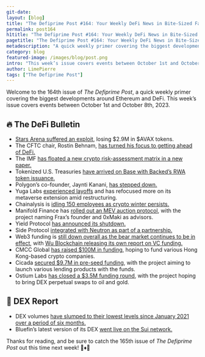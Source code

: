 ```yaml
---
git-date:
layout: [blog]
title: "The Defiprime Post #164: Your Weekly DeFi News in Bite-Sized Fashion"
permalink: post164
h1title: "The Defiprime Post #164: Your Weekly DeFi News in Bite-Sized Fashion"
pagetitle: "The Defiprime Post #164: Your Weekly DeFi News in Bite-Sized Fashion"
metadescription: "A quick weekly primer covering the biggest developments around Ethereum and DeFi. This week’s issue covers events between October 1st and October 8th, 2023"
category: blog
featured-image: /images/blog/post.png
intro: "This week’s issue covers events between October 1st and October 8th, 2023"
author: LimePierre
tags: ["The Defiprime Post"]
---
```


Welcome to the 164th issue of _The Defiprime Post_, a quick weekly primer covering the biggest developments around Ethereum and DeFi. This week’s issue covers events between October 1st and October 8th, 2023.


## 🔥 The DeFi Bulletin

* [Stars Arena suffered an exploit](https://www.theblock.co/post/255337/stars-arena-drained-of-2-9-million-in-avax-tokens-funds-in-user-wallets-are-safe), losing $2.9M in $AVAX tokens.
* The CFTC chair, Rostin Behnam, [has turned his focus to getting ahead of DeFi.](https://www.theblock.co/post/254024/cftc-chair-rostin-behnam-turns-his-focus-to-getting-ahead-of-defi?utm_source=telegram1&utm_medium=social)
* The IMF [has floated a new crypto risk-assessment matrix in a new paper.](https://www.axios.com/2023/10/03/crypto-imf-risk-matrix)
* Tokenized U.S. Treasuries [have arrived on Base with Backed’s RWA token issuance.](https://www.coindesk.com/business/2023/10/06/tokenized-us-treasuries-arrive-on-coinbases-base-with-backeds-rwa-token-issuance/)
* Polygon’s co-founder, Jaynti Kanani, [has stepped down.](https://www.coindesk.com/business/2023/10/04/polygon-co-founder-jaynti-kanani-steps-down/)
* Yuga Labs [experienced layoffs](https://www.theblock.co/post/255243/yuga-labs-cuts-employees-focuses-on-metaverse-extension-amid-restructuring) and has refocused more on its metaverse extension amid restructuring.
* Chainalysis is [idling 150 employees as crypto winter persists.](https://www.forbes.com/sites/stevenehrlich/2023/10/02/chainalysis-idling-150-employees-as-chill-of-crypto-winter-persists/?sh=6a6883f66bc8)
* Manifold Finance has [rolled out an MEV auction protocol](https://www.theblock.co/post/253843/manifold-finance-mev-auction-protocol?utm_source=telegram1&utm_medium=social), with the project naming Frax’s founder and 0xMaki as advisors.
* Yield Protocol [has announced its shutdown.](https://yield-protocol.medium.com/winding-down-yield-protocol-0974b38066cc)
* Side Protocol [integrated with Neutron as part of a partnership.](https://medium.com/@SideProtocol/unveiling-interchain-magic-neutron-and-side-protocols-journey-to-defi-innovation-4f96ca0638b8)
* Web3 funding is [still down overall as the bear market continues to be in effect](https://techcrunch.com/2023/10/02/web3-venture-funding-q3/), with [Wu Blockchain releasing its own report on VC funding.](https://wublock.substack.com/p/vc-sep-report-the-amount-of-funding)
* CMCC Global [has raised $100M in funding](https://www.coindesk.com/web3/2023/10/04/cmcc-global-raises-100m-for-hong-kong-based-blockchain-companies/), hoping to fund various Hong Kong-based crypto companies.
* Cicada [secured $9.7M in pre-seed funding](https://medium.com/@cicadapartners/cicada-secures-9-7m-in-pre-seed-capital-commitments-fd314fdbe40a), with the project aiming to launch various lending products with the funds.
* Ostium Labs [has closed a $3.5M funding round](https://www.theblock.co/post/255217/ostium-labs-raises-3-5-million-to-bring-dex-perpetual-swaps-to-oil-and-gold), with the project hoping to bring DEX perpetual swaps to oil and gold.


## 💱 DEX Report

* DEX volumes [have slumped to their lowest levels since January 2021 over a period of six months.](https://cryptoslate.com/decentralized-exchange-volume-slumps-for-six-months-to-lowest-levels-since-january-2021/)
* Bluefin’s latest version of its DEX [went live on the Sui network.](https://www.coindesk.com/markets/2023/10/03/decentralized-exchange-bluefins-new-version-goes-live-on-sui-network/)

Thanks for reading, and be sure to catch the 165th issue of _The Defiprime Post_ out this time next week! 👋♦️👋